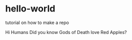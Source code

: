 # hello-world
tutorial on how to make a repo

Hi Humans
Did you know Gods of Death love Red Apples?
